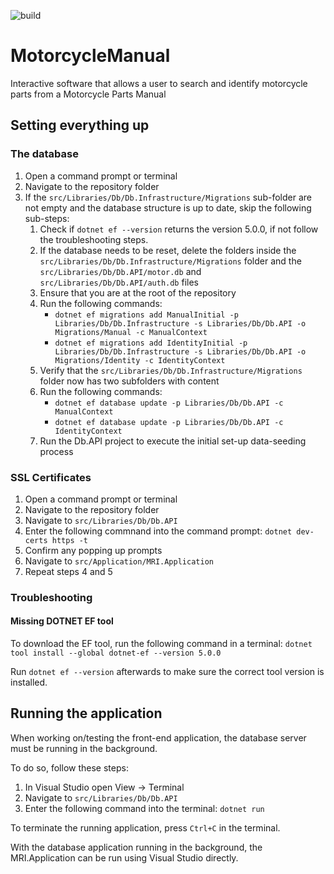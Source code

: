 ![build](https://github.com/DicksHalfwayInnTeam/MotorcycleManual/workflows/.NET/badge.svg)

# MotorcycleManual
Interactive software that allows a user to search and identify motorcycle parts from a Motorcycle Parts Manual

## Setting everything up

### The database

1. Open a command prompt or terminal
2. Navigate to the repository folder
4. If the `src/Libraries/Db/Db.Infrastructure/Migrations` sub-folder are not empty and the database structure is up to date, skip the following sub-steps:
   1. Check if `dotnet ef --version` returns the version 5.0.0, if not follow the troubleshooting steps.
   2. If the database needs to be reset, delete the folders inside the `src/Libraries/Db/Db.Infrastructure/Migrations` folder and the `src/Libraries/Db/Db.API/motor.db` and `src/Libraries/Db/Db.API/auth.db` files
   3. Ensure that you are at the root of the repository   
   4. Run the following commands:
      - `dotnet ef migrations add ManualInitial -p Libraries/Db/Db.Infrastructure -s Libraries/Db/Db.API -o Migrations/Manual -c ManualContext`
      - `dotnet ef migrations add IdentityInitial -p Libraries/Db/Db.Infrastructure -s Libraries/Db/Db.API -o Migrations/Identity -c IdentityContext`
   5. Verify that the `src/Libraries/Db/Db.Infrastructure/Migrations` folder now has two subfolders with content
   6. Run the following commands:
      - `dotnet ef database update -p Libraries/Db/Db.API -c ManualContext`
      - `dotnet ef database update -p Libraries/Db/Db.API -c IdentityContext`
   7. Run the Db.API project to execute the initial set-up data-seeding process
   
### SSL Certificates

1. Open a command prompt or terminal
2. Navigate to the repository folder
3. Navigate to `src/Libraries/Db/Db.API`
4. Enter the following commnand into the command prompt: `dotnet dev-certs https -t`
5. Confirm any popping up prompts
6. Navigate to `src/Application/MRI.Application`
7. Repeat steps 4 and 5

### Troubleshooting

#### Missing DOTNET EF tool

To download the EF tool, run the following command in a terminal: `dotnet tool install --global dotnet-ef --version 5.0.0`

Run `dotnet ef --version` afterwards to make sure the correct tool version is installed.

## Running the application

When working on/testing the front-end application, the database server must be running in the background.

To do so, follow these steps:

1. In Visual Studio open View -> Terminal
2. Navigate to `src/Libraries/Db/Db.API`
3. Enter the following command into the terminal: `dotnet run`

To terminate the running application, press `Ctrl+C` in the terminal.

With the database application running in the background, the MRI.Application can be run using Visual Studio directly.
